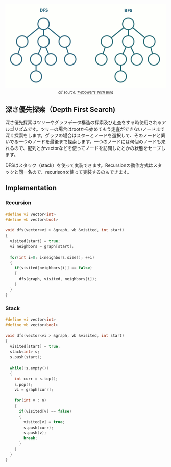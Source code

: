 
<center>
<img src="assets/algorithm/graph/dfsbfs.gif"> <br>
<span style="font-size:11px"><i>gif source: <a href="https://twpower.github.io/73-how-to-implement-dfs-and-bfs-in-cpp">TWpower's Tech Blog</a></i></span>
</center>

<div class="divider"></div>

## 深さ優先探索（Depth First Search)
 
深さ優先探索はツリーやグラフデータ構造の探索及び走査をする時使用されるアルゴリズムです。ツリーの場合はrootから始めてもう走査ができないノードまで深く探索をします。グラフの場合はスターとノードを選択して、そのノードと繋いでる一つのノードを最後まで探索します。一つのノードには何個のノードも来れるので、配列とかvectorなどを使ってノードを訪問したとかの状態をセーブします。

DFSはスタック（stack）を使って実装できます。Recursionの動作方式はスタックと同一名ので、recurisonを使って実装するのもできます。

<div class="divider"></div>

## Implementation

### Recursion 
```cpp
#define vi vector<int>
#define vb vector<bool>

void dfs(vector<vi > &graph, vb &visited, int start) 
{
  visited[start] = true;
  vi neighbors = graph[start];

  for(int i=0; i<neighbors.size(); ++i) 
  {
    if(visited[neighbors[i]] == false) 
    {
      dfs(graph, visited, neighbors[i]);
    }
  }
}
```

### Stack
```cpp
#define vi vector<int>
#define vb vector<bool>

void dfs(vector<vi > &graph, vb &visited, int start) 
{
  visited[start] = true;
  stack<int> s;
  s.push(start);

  while(!s.empty()) 
  {
    int curr = s.top();
    s.pop();
    vi = graph[curr];

    for(int v : n) 
    {
      if(visited[v] == false) 
      {
        visited[v] = true;
        s.push(curr);
        s.push(v);
        break;
      }
    }
  }
}
```

